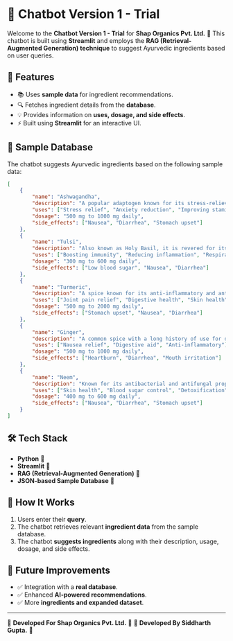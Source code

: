 # 🤖 Chatbot Version 1 - Trial

Welcome to the **Chatbot Version 1 - Trial** for **Shap Organics Pvt. Ltd.** 🌿 This chatbot is built using **Streamlit** and employs the **RAG (Retrieval-Augmented Generation) technique** to suggest Ayurvedic ingredients based on user queries.

## 🚀 Features
- 📚 Uses **sample data** for ingredient recommendations.
- 🔍 Fetches ingredient details from the **database**.
- 💡 Provides information on **uses, dosage, and side effects**.
- ⚡ Built using **Streamlit** for an interactive UI.

## 📌 Sample Database
The chatbot suggests Ayurvedic ingredients based on the following sample data:

```json
[
    {
        "name": "Ashwagandha",
        "description": "A popular adaptogen known for its stress-relieving properties.",
        "uses": ["Stress relief", "Anxiety reduction", "Improving stamina"],
        "dosage": "500 mg to 1000 mg daily",
        "side_effects": ["Nausea", "Diarrhea", "Stomach upset"]
    },
    {
        "name": "Tulsi",
        "description": "Also known as Holy Basil, it is revered for its medicinal properties.",
        "uses": ["Boosting immunity", "Reducing inflammation", "Respiratory health"],
        "dosage": "300 mg to 600 mg daily",
        "side_effects": ["Low blood sugar", "Nausea", "Diarrhea"]
    },
    {
        "name": "Turmeric",
        "description": "A spice known for its anti-inflammatory and antioxidant properties.",
        "uses": ["Joint pain relief", "Digestive health", "Skin health"],
        "dosage": "500 mg to 2000 mg daily",
        "side_effects": ["Stomach upset", "Nausea", "Diarrhea"]
    },
    {
        "name": "Ginger",
        "description": "A common spice with a long history of use for digestive issues.",
        "uses": ["Nausea relief", "Digestive aid", "Anti-inflammatory"],
        "dosage": "500 mg to 1000 mg daily",
        "side_effects": ["Heartburn", "Diarrhea", "Mouth irritation"]
    },
    {
        "name": "Neem",
        "description": "Known for its antibacterial and antifungal properties.",
        "uses": ["Skin health", "Blood sugar control", "Detoxification"],
        "dosage": "400 mg to 600 mg daily",
        "side_effects": ["Nausea", "Diarrhea", "Stomach upset"]
    }
]
```

## 🛠️ Tech Stack
- **Python** 🐍
- **Streamlit** 🎈
- **RAG (Retrieval-Augmented Generation)** 📖
- **JSON-based Sample Database** 📂

## 🎯 How It Works
1. Users enter their **query**.
2. The chatbot retrieves relevant **ingredient data** from the sample database.
3. The chatbot **suggests ingredients** along with their description, usage, dosage, and side effects.

## 📌 Future Improvements
- ✅ Integration with a **real database**.
- ✅ Enhanced **AI-powered recommendations**.
- ✅ More **ingredients and expanded dataset**.

---

🔗 **Developed For Shap Organics Pvt. Ltd.** 🌱
🔗 **Developed By Siddharth Gupta.** 🌱

